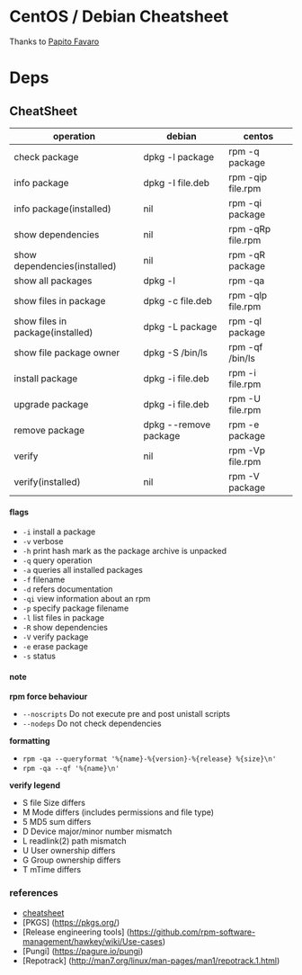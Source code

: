 # CentOS / Debian Cheatsheet

Thanks to [Papito Favaro](https://github.com/pfav)

# Deps

## CheatSheet

| operation                        | debian                | centos            |
|----------------------------------|-----------------------|-------------------|
| check package                    | dpkg -l package       | rpm -q package    |
| info package                     | dpkg -I file.deb      | rpm -qip file.rpm |
| info package(installed)          | nil                   | rpm -qi package   |
| show dependencies                | nil                   | rpm -qRp file.rpm |
| show dependencies(installed)     | nil                   | rpm -qR package   |
| show all packages                | dpkg -l               | rpm -qa           |
| show files in package            | dpkg -c file.deb      | rpm -qlp file.rpm |
| show files in package(installed) | dpkg -L package       | rpm -ql package   |
| show file package owner          | dpkg -S /bin/ls       | rpm -qf /bin/ls   |
| install package                  | dpkg -i file.deb      | rpm -i file.rpm   |
| upgrade package                  | dpkg -i file.deb      | rpm -U file.rpm   |
| remove package                   | dpkg --remove package | rpm -e package    |
| verify                           | nil                   | rpm -Vp file.rpm  |
| verify(installed)                | nil                   | rpm -V package    |

#### flags
* `-i` install a package
* `-v` verbose
* `-h` print hash mark as the package archive is unpacked
* `-q` query operation
* `-a` queries all installed packages
* `-f` filename
* `-d` refers documentation
* `-qi` view information about an rpm
* `-p` specify package filename
* `-l` list files in package
* `-R` show dependencies
* `-V` verify package
* `-e` erase package
* `-s` status

#### note
**rpm force behaviour**
* `--noscripts` Do not execute pre and post unistall scripts
* `--nodeps` Do not check dependencies

**formatting**
* `rpm -qa --queryformat '%{name}-%{version}-%{release} %{size}\n'`
* `rpm -qa --qf '%{name}\n'`

**verify legend**
* S file Size differs
* M Mode differs (includes permissions and file type)
* 5 MD5 sum differs
* D Device major/minor number mismatch
* L readlink(2) path mismatch
* U User ownership differs
* G Group ownership differs
* T mTime differs


### references
* [cheatsheet](http://itrs.tw/wiki/RPM_DPKG_Rosetta_Stone)
* [PKGS] (https://pkgs.org/)
* [Release engineering tools] (https://github.com/rpm-software-management/hawkey/wiki/Use-cases)
* [Pungi] (https://pagure.io/pungi)
* [Repotrack] (http://man7.org/linux/man-pages/man1/repotrack.1.html)
